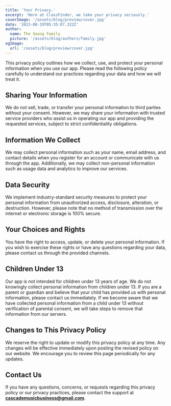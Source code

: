 ```yaml
---
title: 'Your Privacy.'
excerpt: 'Here at ClassFinder, we take your privacy seriously.'
coverImage: '/assets/blog/preview/cover.jpg'
date: '2023-08-19T05:35:07.322Z'
author:
  name: The Seong Family
  picture: '/assets/blog/authors/family.jpg'
ogImage:
  url: '/assets/blog/preview/cover.jpg'
---
```


This privacy policy outlines how we collect, use, and protect your personal information when you use our app. Please read the following policy carefully to understand our practices regarding your data and how we will treat it.

## Sharing Your Information

We do not sell, trade, or transfer your personal information to third parties without your consent. However, we may share your information with trusted service providers who assist us in operating our app and providing the requested services, subject to strict confidentiality obligations.

## Information We Collect

We may collect personal information such as your name, email address, and contact details when you register for an account or communicate with us through the app. Additionally, we may collect non-personal information such as usage data and analytics to improve our services.

## Data Security

We implement industry-standard security measures to protect your personal information from unauthorized access, disclosure, alteration, or destruction. However, please note that no method of transmission over the internet or electronic storage is 100% secure.

## Your Choices and Rights

You have the right to access, update, or delete your personal information. If you wish to exercise these rights or have any questions regarding your data, please contact us through the provided channels.

## Children Under 13

Our app is not intended for children under 13 years of age. We do not knowingly collect personal information from children under 13. If you are a parent or guardian and believe that your child has provided us with personal information, please contact us immediately. If we become aware that we have collected personal information from a child under 13 without verification of parental consent, we will take steps to remove that information from our servers.

## Changes to This Privacy Policy

We reserve the right to update or modify this privacy policy at any time. Any changes will be effective immediately upon posting the revised policy on our website. We encourage you to review this page periodically for any updates.

## Contact Us

If you have any questions, concerns, or requests regarding this privacy policy or our privacy practices, please contact the support at **cascademusicbusiness@gmail.com**.